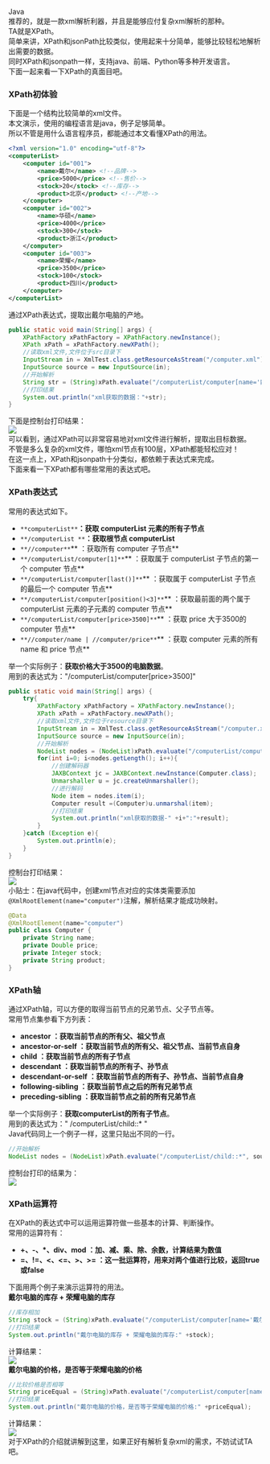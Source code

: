 Java<br />推荐的，就是一款xml解析利器，并且是能够应付复杂xml解析的那种。<br />TA就是XPath。<br />简单来讲，XPath和jsonPath比较类似，使用起来十分简单，能够比较轻松地解析出需要的数据。<br />同时XPath和jsonpath一样，支持java、前端、Python等多种开发语言。<br />下面一起来看一下XPath的真面目吧。
<a name="V1eGW"></a>
### **XPath初体验**
下面是一个结构比较简单的xml文件。<br />本文演示，使用的编程语言是java，例子足够简单。<br />所以不管是用什么语言程序员，都能通过本文看懂XPath的用法。
```xml
<?xml version="1.0" encoding="utf-8"?>
<computerList>
	<computer id="001">
		<name>戴尔</name> <!--品牌-->
		<price>5000</price> <!--售价-->
		<stock>20</stock> <!--库存-->
		<product>北京</product> <!--产地-->
	</computer>
	<computer id="002">
		<name>华硕</name>
		<price>4000</price>
		<stock>300</stock>
		<product>浙江</product>
	</computer>
	<computer id="003">
		<name>荣耀</name>
		<price>3500</price>
		<stock>100</stock>
		<product>四川</product>
	</computer>
</computerList>
```
通过XPath表达式，提取出戴尔电脑的产地。
```java
public static void main(String[] args) {
	XPathFactory xPathFactory = XPathFactory.newInstance();
	XPath xPath = xPathFactory.newXPath();
	//读取xml文件,文件位于src目录下
	InputStream in = XmlTest.class.getResourceAsStream("/computer.xml");
	InputSource source = new InputSource(in);
	//开始解析
	String str = (String)xPath.evaluate("/computerList/computer[name='戴尔']/product", source);
	//打印结果
	System.out.println("xml获取的数据："+str);
}
```
下面是控制台打印结果：<br />![](https://cdn.nlark.com/yuque/0/2022/png/396745/1658926494926-78a54bb3-7297-4d01-bf4e-8627094e23ee.png#clientId=ufea28b2a-1044-4&from=paste&id=ue925a41d&originHeight=50&originWidth=238&originalType=url&ratio=1&rotation=0&showTitle=false&status=done&style=none&taskId=u5a1b873f-7ddf-49c6-a99b-432b48485c8&title=)<br />可以看到，通过XPath可以非常容易地对xml文件进行解析，提取出目标数据。<br />不管是多么复杂的xml文件，哪怕xml节点有100层，XPath都能轻松应对！<br />在这一点上，XPath和jsonpath十分类似，都依赖于表达式来完成。<br />下面来看一下XPath都有哪些常用的表达式吧。
<a name="sNBxg"></a>
### **XPath表达式**
常用的表达式如下。

- `**computerList**`**：获取 computerList 元素的所有子节点**
- `**/computerList **`**：获取根节点 computerList**
- `**//computer**`** ：获取所有 computer 子节点**
- `**/computerList/computer[1]**`** ：获取属于 computerList 子节点的第一个 computer 节点**
- `**/computerList/computer[last()]**`** ：获取属于 computerList 子节点的最后一个 computer 节点**
- `**/computerList/computer[position()<3]**`** ：获取最前面的两个属于 computerList 元素的子元素的 computer 节点**
- `**/computerList/computer[price>3500]**`** ：获取 price 大于3500的 computer 节点**
- `**//computer/name | //computer/price**`** ：获取 computer 元素的所有 name 和 price 节点**

举一个实际例子：**获取价格大于3500的电脑数据**。<br />用到的表达式为："/computerList/computer[price>3500]"
```java
public static void main(String[] args) {
	try{
		XPathFactory xPathFactory = XPathFactory.newInstance();
		XPath xPath = xPathFactory.newXPath();
		//读取xml文件,文件位于resource目录下
		InputStream in = XmlTest.class.getResourceAsStream("/computer.xml");
		InputSource source = new InputSource(in);
		//开始解析
		NodeList nodes = (NodeList)xPath.evaluate("/computerList/computer[price>3500]", source,XPathConstants.NODESET);
		for(int i=0; i<nodes.getLength(); i++){
			//创建解码器
			JAXBContext jc = JAXBContext.newInstance(Computer.class);
			Unmarshaller u = jc.createUnmarshaller();
			//进行解码
			Node item = nodes.item(i);
			Computer result =(Computer)u.unmarshal(item);
			//打印结果
			System.out.println("xml获取的数据-" +i+":"+result);
		}
	}catch (Exception e){
		System.out.println(e);
	}
}
```
控制台打印结果：<br />![](https://cdn.nlark.com/yuque/0/2022/png/396745/1658926495006-026893f7-c3dd-4f25-845d-4b8ee321e3bb.png#clientId=ufea28b2a-1044-4&from=paste&id=uaee5b6fd&originHeight=85&originWidth=1025&originalType=url&ratio=1&rotation=0&showTitle=false&status=done&style=none&taskId=u0bde4329-31f8-4e2c-9316-394f502e88a&title=)<br />小贴士：在java代码中，创建xml节点对应的实体类需要添加 `@XmlRootElement(name="computer")`注解，解析结果才能成功映射。
```java
@Data
@XmlRootElement(name="computer")
public class Computer {
    private String name;
    private Double price;
    private Integer stock;
    private String product;
}
```
<a name="Ekurq"></a>
### **XPath轴**
通过XPath轴，可以方便的取得当前节点的兄弟节点、父子节点等。<br />常用节点集参看下方列表：

- **ancestor ：获取当前节点的所有父、祖父节点**
- **ancestor-or-self ：获取当前节点的所有父、祖父节点、当前节点自身**
- **child ：获取当前节点的所有子节点**
- **descendant ：获取当前节点的所有子、孙节点**
- **descendant-or-self ：获取当前节点的所有子、孙节点、当前节点自身**
- **following-sibling ：获取当前节点之后的所有兄弟节点**
- **preceding-sibling ：获取当前节点之前的所有兄弟节点**

举一个实际例子：**获取computerList的所有子节点**。<br />用到的表达式为："  /computerList/child::*  "<br />Java代码同上一个例子一样，这里只贴出不同的一行。
```java
//开始解析
NodeList nodes = (NodeList)xPath.evaluate("/computerList/child::*", source,XPathConstants.NODESET);
```
控制台打印的结果为：<br />![](https://cdn.nlark.com/yuque/0/2022/png/396745/1658926495018-6b317066-59f5-4344-b231-067bd8daeaa4.png#clientId=ufea28b2a-1044-4&from=paste&id=uae1187ef&originHeight=109&originWidth=999&originalType=url&ratio=1&rotation=0&showTitle=false&status=done&style=none&taskId=u14069bb0-684f-4188-9802-dc204dd2360&title=)
<a name="VC20o"></a>
### **XPath运算符**
在XPath的表达式中可以运用运算符做一些基本的计算、判断操作。<br />常用的运算符有：

- **+、-、*、div、mod ：加、减、乘、除、余数，计算结果为数值**
- **=、!=、<、<=、>、\>= ：这一批运算符，用来对两个值进行比较，返回true或false**

下面用两个例子来演示运算符的用法。<br />**戴尔电脑的库存 + 荣耀电脑的库存**
```java
//库存相加
String stock = (String)xPath.evaluate("/computerList/computer[name='戴尔']/stock+/computerList/computer[name='荣耀']/stock", source);
//打印结果
System.out.println("戴尔电脑的库存 + 荣耀电脑的库存:" +stock);
```
计算结果：<br />![](https://cdn.nlark.com/yuque/0/2022/png/396745/1658926494956-395afd86-5990-466d-af19-05b80d051643.png#clientId=ufea28b2a-1044-4&from=paste&id=u45040d8f&originHeight=36&originWidth=429&originalType=url&ratio=1&rotation=0&showTitle=false&status=done&style=none&taskId=ucad24fa0-5345-48f2-8d83-55d859c236a&title=)<br />**戴尔电脑的价格，是否等于荣耀电脑的价格**
```java
//比较价格是否相等
String priceEqual = (String)xPath.evaluate("/computerList/computer[name='戴尔']/price=/computerList/computer[name='荣耀']/price", source);
//打印结果
System.out.println("戴尔电脑的价格，是否等于荣耀电脑的价格:" +priceEqual);
```
计算结果：<br />![](https://cdn.nlark.com/yuque/0/2022/png/396745/1658926494980-4ad599ca-f5ee-4769-89e5-42d9c46a522d.png#clientId=ufea28b2a-1044-4&from=paste&id=ue54674b8&originHeight=42&originWidth=527&originalType=url&ratio=1&rotation=0&showTitle=false&status=done&style=none&taskId=uaa96f7e2-d69f-47bf-a84b-6558e397c81&title=)<br />对于XPath的介绍就讲解到这里，如果正好有解析复杂xml的需求，不妨试试TA吧。
